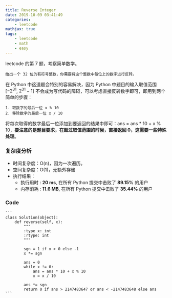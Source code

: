 ```yaml
---
title: Reverse Integer
date: 2019-10-09 03:41:49
categories:
    - leetcode
mathjax: true
tags: 
    - leetcode
    - math
    - easy
---
```


leetcode 的第 7 题，考察简单数学。

    给出一个 32 位的有符号整数，你需要将这个整数中每位上的数字进行反转。

<!-- more -->

在 Python 中这道题会特别的容易解决，因为 Python 中题目的输入取值范围 [$-2^{31}$, $2^{31}-1$] 不会成为写代码的障碍，可以考虑直接反转数字即可，即用到两个简单的步骤：

    1. 取数字的最后一位 x % 10
    2. 移除数字的最后一位 x / 10

将每次取得的数字最后一位添加到要返回的结果中即可：ans = ans * 10 + x % 10，**要注意的是题目要求，在超过取值范围的时候，直接返回 0，这需要一些特殊处理**。

### 复杂度分析

- 时间复杂度：O(n)，因为一次遍历。
- 空间复杂度：O(1)，无额外存储
- 执行结果：
  - 执行用时 : **20 ms**, 在所有 Python 提交中击败了 **89.15%** 的用户
  - 内存消耗 : **11.6 MB**, 在所有 Python 提交中击败了 **35.44%** 的用户

### Code

    ```
    class Solution(object):
        def reverse(self, x):
            """
            :type x: int
            :rtype: int
            """

            sgn = 1 if x > 0 else -1
            x *= sgn

            ans = 0
            while x != 0:
                ans = ans * 10 + x % 10
                x = x / 10

            ans *= sgn
            return 0 if ans > 2147483647 or ans < -2147483648 else ans
    ```
